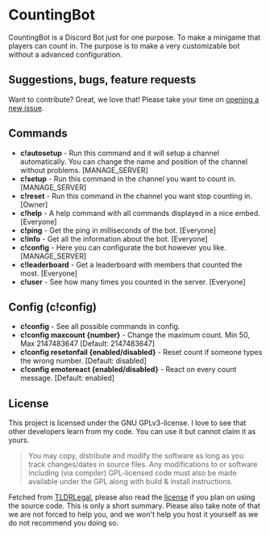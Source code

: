 # CountingBot
CountingBot is a Discord Bot just for one purpose. To make a minigame that players can count in. The purpose is to make a very customizable bot without a advanced configuration.

## Suggestions, bugs, feature requests
Want to contribute? Great, we love that! Please take your time on [opening a new issue](https://github.com/GameFreakBaree/countingbot/issues).

## Commands
* **c!autosetup** - Run this command and it will setup a channel automatically. You can change the name and position of the channel without problems. [MANAGE_SERVER]
* **c!setup** - Run this command in the channel you want to count in. [MANAGE_SERVER]
* **c!reset** - Run this command in the channel you want stop counting in. [Owner]
* **c!help** - A help command with all commands displayed in a nice embed. [Everyone]
* **c!ping** - Get the ping in milliseconds of the bot. [Everyone]
* **c!info** - Get all the information about the bot. [Everyone]
* **c!config** - Here you can configurate the bot however you like. [MANAGE_SERVER]
* **c!leaderboard** - Get a leaderboard with members that counted the most. [Everyone]
* **c!user** - See how many times you counted in the server. [Everyone]

## Config (c!config)
* **c!config** - See all possible commands in config.
* **c!config maxcount {number}** - Change the maximum count. Min 50, Max 2147483647 [Default: 2147483647]
* **c!config resetonfail {enabled/disabled}** - Reset count if someone types the wrong number. [Default: disabled]
* **c!config emotereact {enabled/disabled}** - React on every count message. [Default: enabled]

## License
This project is licensed under the GNU GPLv3-license. I love to see that other developers learn from my code. You can use it but cannot claim it as yours.
> You may copy, distribute and modify the software as long as you track changes/dates in source files. Any modifications to or software including (via compiler) GPL-licensed code must also be made available under the GPL along with build & install instructions.  

Fetched from [TLDRLegal](https://tldrlegal.com/license/gnu-general-public-license-v3-(gpl-3)), please also read the [license](https://github.com/GameFreakBaree/countingbot/blob/master/LICENSE) if you plan on using the source code. This is only a short summary. Please also take note of that we are not forced to help you, and we won't help you host it yourself as we do not recommend you doing so.

